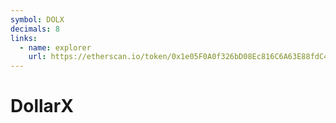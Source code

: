 ```yaml
---
symbol: DOLX
decimals: 8
links:
  - name: explorer
    url: https://etherscan.io/token/0x1e05F0A0f326bD08Ec816C6A63E88fdC4B519E5D
---
```


# DollarX
